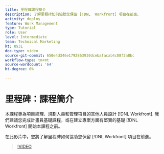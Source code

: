 ```yaml
---
title: 里程碑課程簡介
description: 了解里程碑如何協助您保留 [!DNL  Workfront] 項目在前進。
activity: deploy
feature: Work Management
type: Tutorial
role: User
level: Intermediate
team: Technical Marketing
kt: 8931
doc-type: video
source-git-commit: 650e4d346e1792863930dcebafacab4c88f2a8bc
workflow-type: tm+mt
source-wordcount: '64'
ht-degree: 0%

---
```


# 里程碑：課程簡介

本課程專為項目經理、規劃人員和管理項目的其他人員設計 [!DNL Workfront]. 我們建議您完成計畫員基礎課程，或在建立專案方面有堅實的基礎 [!DNL Workfront] 開始本課程之前。

在此影片中，您將了解里程碑如何協助您保留 [!DNL  Workfront] 項目在前進。

>[!VIDEO](https://video.tv.adobe.com/v/335203/?quality=12&learn=on)
